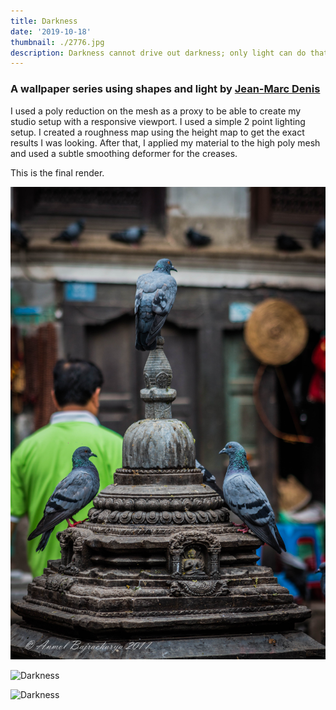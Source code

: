 ```yaml
---
title: Darkness
date: '2019-10-18'
thumbnail: ./2776.jpg
description: Darkness cannot drive out darkness; only light can do that. Hate cannot drive out hate; only love can do that.
---
```


### A wallpaper series using shapes and light by [Jean-Marc Denis](http://jmd.im/black)

I used a poly reduction on the mesh as a proxy to be able to create my studio setup with a responsive viewport. I used a simple 2 point lighting setup. I created a roughness map using the height map to get the exact results I was looking. After that, I applied my material to the high poly mesh and used a subtle smoothing deformer for the creases.

This is the final render.

<div class="kg-card kg-image-card kg-width-full">

![Darkness](./IMG_0084.jpg)

</div>

<div class="kg-card kg-image-card kg-width-full">

![Darkness](./3926.jpg)

</div>

<div class="kg-card kg-image-card kg-width-full">

![Darkness](./2942.jpg)

</div>
